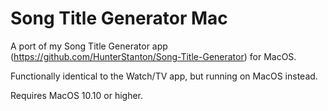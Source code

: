 # Song Title Generator Mac
A port of my Song Title Generator app (https://github.com/HunterStanton/Song-Title-Generator) for MacOS.

Functionally identical to the Watch/TV app, but running on MacOS instead.

Requires MacOS 10.10 or higher.
